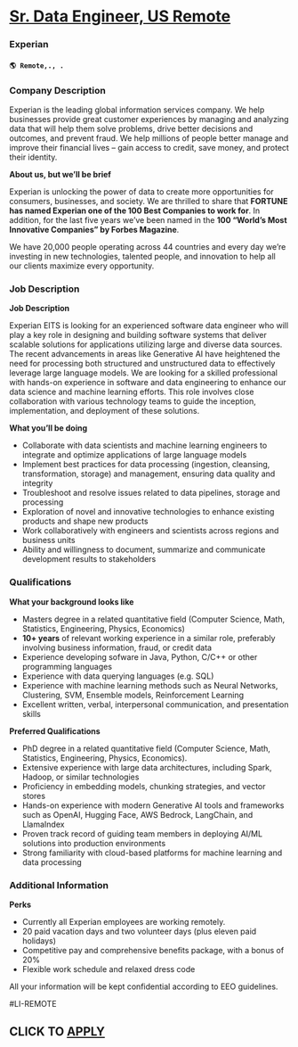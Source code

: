 # [Sr. Data Engineer, US Remote](https://www.remotewlb.com/apply/sr-data-engineer-us-remote)  
### Experian  
#### `🌎 Remote,., .`  

### **Company Description**

Experian is the leading global information services company. We help businesses provide great customer experiences by managing and analyzing data that will help them solve problems, drive better decisions and outcomes, and prevent fraud. We help millions of people better manage and improve their financial lives – gain access to credit, save money, and protect their identity.

 **About us, but we’ll be brief**

Experian is unlocking the power of data to create more opportunities for consumers, businesses, and society. We are thrilled to share that **FORTUNE has named Experian one of the 100 Best Companies to work for**. In addition, for the last five years we’ve been named in the **100 “World’s Most Innovative Companies” by Forbes Magazine**.

We have 20,000 people operating across 44 countries and every day we’re investing in new technologies, talented people, and innovation to help all our clients maximize every opportunity.

###  **Job Description**

 **Job Description**

Experian EITS is looking for an experienced software data engineer who will play a key role in designing and building software systems that deliver scalable solutions for applications utilizing large and diverse data sources. The recent advancements in areas like Generative AI have heightened the need for processing both structured and unstructured data to effectively leverage large language models. We are looking for a skilled professional with hands-on experience in software and data engineering to enhance our data science and machine learning efforts. This role involves close collaboration with various technology teams to guide the inception, implementation, and deployment of these solutions.

**What you’ll be doing**

  * Collaborate with data scientists and machine learning engineers to integrate and optimize applications of large language models 
  * Implement best practices for data processing (ingestion, cleansing, transformation, storage) and management, ensuring data quality and integrity 
  * Troubleshoot and resolve issues related to data pipelines, storage and processing 
  * Exploration of novel and innovative technologies to enhance existing products and shape new products 
  * Work collaboratively with engineers and scientists across regions and business units 
  * Ability and willingness to document, summarize and communicate development results to stakeholders 

### **Qualifications**

 **What your background looks like**

  * Masters degree in a related quantitative field (Computer Science, Math, Statistics, Engineering, Physics, Economics) 
  * **10+ years** of relevant working experience in a similar role, preferably involving business information, fraud, or credit data 
  * Experience developing sofware in Java, Python, C/C++ or other programming languages 
  * Experience with data querying languages (e.g. SQL) 
  * Experience with machine learning methods such as Neural Networks, Clustering, SVM, Ensemble models, Reinforcement Learning 
  * Excellent written, verbal, interpersonal communication, and presentation skills 

**Preferred Qualifications**

  * PhD degree in a related quantitative field (Computer Science, Math, Statistics, Engineering, Physics, Economics). 
  * Extensive experience with large data architectures, including Spark, Hadoop, or similar technologies 
  * Proficiency in embedding models, chunking strategies, and vector stores 
  * Hands-on experience with modern Generative AI tools and frameworks such as OpenAI, Hugging Face, AWS Bedrock, LangChain, and LlamaIndex 
  * Proven track record of guiding team members in deploying AI/ML solutions into production environments 
  * Strong familiarity with cloud-based platforms for machine learning and data processing 

### **Additional Information**

 **Perks**

  * Currently all Experian employees are working remotely.
  * 20 paid vacation days and two volunteer days (plus eleven paid holidays)
  * Competitive pay and comprehensive benefits package, with a bonus of 20%
  * Flexible work schedule and relaxed dress code

All your information will be kept confidential according to EEO guidelines.

#LI-REMOTE

  
## CLICK TO [APPLY](https://www.remotewlb.com/apply/sr-data-engineer-us-remote)

